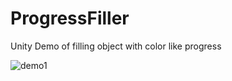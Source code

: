 # ProgressFiller
Unity Demo of filling object with color like progress

![demo1](https://raw.githubusercontent.com/hoduc/https://github.com/hoduc/ProgressFiller/master/Assets/test.gif)
